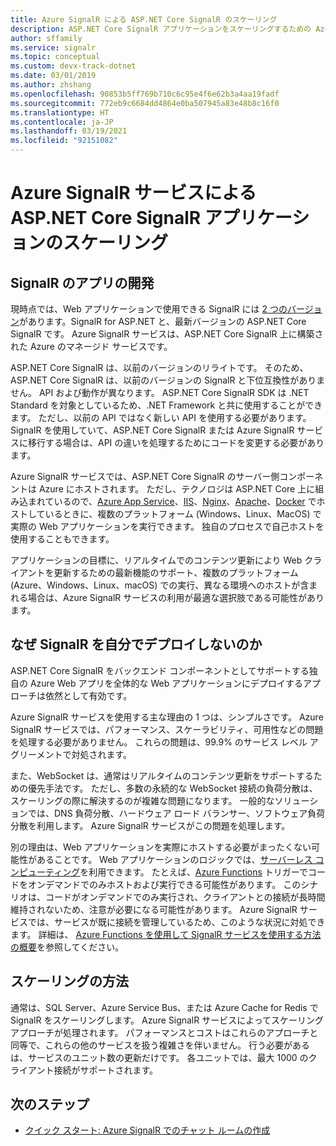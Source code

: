 ```yaml
---
title: Azure SignalR による ASP.NET Core SignalR のスケーリング
description: ASP.NET Core SignalR アプリケーションをスケーリングするための Azure SignalR サービスの使用の概要。
author: sffamily
ms.service: signalr
ms.topic: conceptual
ms.custom: devx-track-dotnet
ms.date: 03/01/2019
ms.author: zhshang
ms.openlocfilehash: 90853b5ff769b710c6c95e4f6e62b3a4aa19fadf
ms.sourcegitcommit: 772eb9c6684dd4864e0ba507945a83e48b8c16f0
ms.translationtype: HT
ms.contentlocale: ja-JP
ms.lasthandoff: 03/19/2021
ms.locfileid: "92151082"
---
```

# <a name="scale-aspnet-core-signalr-applications-with-azure-signalr-service"></a>Azure SignalR サービスによる ASP.NET Core SignalR アプリケーションのスケーリング

## <a name="developing-signalr-apps"></a>SignalR のアプリの開発

現時点では、Web アプリケーションで使用できる SignalR には [2 つのバージョン](/aspnet/core/signalr/version-differences)があります。SignalR for ASP.NET と、最新バージョンの ASP.NET Core SignalR です。 Azure SignalR サービスは、ASP.NET Core SignalR 上に構築された Azure のマネージド サービスです。

ASP.NET Core SignalR は、以前のバージョンのリライトです。 そのため、ASP.NET Core SignalR は、以前のバージョンの SignalR と下位互換性がありません。 API および動作が異なります。 ASP.NET Core SignalR SDK は .NET Standard を対象としているため、.NET Framework と共に使用することができます。 ただし、以前の API ではなく新しい API を使用する必要があります。 SignalR を使用していて、ASP.NET Core SignalR または Azure SignalR サービスに移行する場合は、API の違いを処理するためにコードを変更する必要があります。

Azure SignalR サービスでは、ASP.NET Core SignalR のサーバー側コンポーネントは Azure にホストされます。 ただし、テクノロジは ASP.NET Core 上に組み込まれているので、[Azure App Service](../app-service/overview.md)、[IIS](/aspnet/core/host-and-deploy/iis/index)、[Nginx](/aspnet/core/host-and-deploy/linux-nginx)、[Apache](/aspnet/core/host-and-deploy/linux-apache)、[Docker](/aspnet/core/host-and-deploy/docker/index) でホストしているときに、複数のプラットフォーム (Windows、Linux、MacOS) で実際の Web アプリケーションを実行できます。 独自のプロセスで自己ホストを使用することもできます。

アプリケーションの目標に、リアルタイムでのコンテンツ更新により Web クライアントを更新するための最新機能のサポート、複数のプラットフォーム (Azure、Windows、Linux、macOS) での実行、異なる環境へのホストが含まれる場合は、Azure SignalR サービスの利用が最適な選択肢である可能性があります。

## <a name="why-not-deploy-signalr-myself"></a>なぜ SignalR を自分でデプロイしないのか

ASP.NET Core SignalR をバックエンド コンポーネントとしてサポートする独自の Azure Web アプリを全体的な Web アプリケーションにデプロイするアプローチは依然として有効です。

Azure SignalR サービスを使用する主な理由の 1 つは、シンプルさです。 Azure SignalR サービスでは、パフォーマンス、スケーラビリティ、可用性などの問題を処理する必要がありません。 これらの問題は、99.9% のサービス レベル アグリーメントで対処されます。

また、WebSocket は、通常はリアルタイムのコンテンツ更新をサポートするための優先手法です。 ただし、多数の永続的な WebSocket 接続の負荷分散は、スケーリングの際に解決するのが複雑な問題になります。 一般的なソリューションでは、DNS 負荷分散、ハードウェア ロード バランサー、ソフトウェア負荷分散を利用します。 Azure SignalR サービスがこの問題を処理します。

別の理由は、Web アプリケーションを実際にホストする必要がまったくない可能性があることです。 Web アプリケーションのロジックでは、[サーバーレス コンピューティング](https://azure.microsoft.com/overview/serverless-computing/)を利用できます。 たとえば、[Azure Functions](../azure-functions/index.yml) トリガーでコードをオンデマンドでのみホストおよび実行できる可能性があります。 このシナリオは、コードがオンデマンドでのみ実行され、クライアントとの接続が長時間維持されないため、注意が必要になる可能性があります。 Azure SignalR サービスでは、サービスが既に接続を管理しているため、このような状況に対処できます。 詳細は、 [Azure Functions を使用して SignalR サービスを使用する方法の概要](signalr-concept-azure-functions.md)を参照してください。

## <a name="how-does-it-scale"></a>スケーリングの方法

通常は、SQL Server、Azure Service Bus、または Azure Cache for Redis で SignalR をスケーリングします。 Azure SignalR サービスによってスケーリング アプローチが処理されます。 パフォーマンスとコストはこれらのアプローチと同等で、これらの他のサービスを扱う複雑さを伴いません。 行う必要があるは、サービスのユニット数の更新だけです。 各ユニットでは、最大 1000 のクライアント接続がサポートされます。

## <a name="next-steps"></a>次のステップ

* [クイック スタート: Azure SignalR でのチャット ルームの作成](signalr-quickstart-dotnet-core.md)